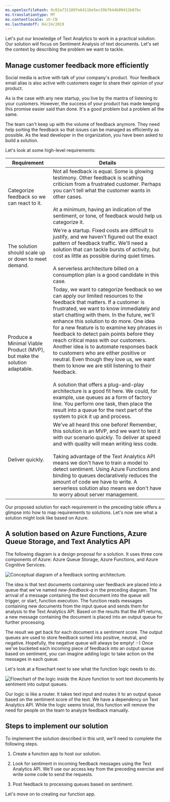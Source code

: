 ```yaml
---
ms.openlocfilehash: 9c02a731189fe6411be5ec59b7644b09412b87bc
ms.translationtype: MT
ms.contentlocale: zh-CN
ms.lasthandoff: 04/24/2019
---
```

Let's put our knowledge of Text Analytics to work in a practical solution. Our solution will focus on Sentiment Analysis of text documents. Let's set the context by describing the problem we want to tackle.

## <a name="manage-customer-feedback-more-efficiently"></a>Manage customer feedback more efficiently

Social media is active with talk of your company's product. Your feedback email alias is also active with customers eager to share their opinion of your product.

As is the case with any new startup, you live by the mantra of listening to your customers. However, the success of your product has made keeping this promise easier said than done. It's a good problem but a problem all the same.

The team can't keep up with the volume of feedback anymore. They need help sorting the feedback so that issues can be managed as efficiently as possible. As the lead developer in the organization, you have been asked to build a solution.

Let's look at some high-level requirements:

|Requirement  | Details  |
|---------|---------|
|Categorize feedback so we can react to it.     |   Not all feedback is equal. Some is glowing testimony. Other feedback is scathing criticism from a frustrated customer. Perhaps you can't tell what the customer wants in other cases. <br/><br/>At a minimum, having an indication of the sentiment, or tone, of feedback would help us categorize it.     |
|The solution should scale up or down to meet demand.    |   We're a startup. Fixed costs are difficult to justify, and we haven't figured out the exact pattern of feedback traffic. We'll need a solution that can tackle bursts of activity, but cost as little as possible during quiet times. <br/><br/> A serverless architecture billed on a consumption plan is a good candidate in this case.     |
| Produce a Minimal Viable Product (MVP), but make the solution adaptable.    | Today, we want to categorize feedback so we can apply our limited resources to the feedback that matters. If a customer is frustrated, we want to know immediately and start chatting with them. In the future, we'll enhance this solution to do more. One idea for a new feature is to examine key phrases in feedback to detect pain points before they reach critical mass with our customers. Another idea is to automate responses back to customers who are either positive or neutral. Even though they love us, we want them to know we are still listening to their feedback. <br/><br/>A solution that offers a plug-and-play architecture is a good fit here. We could, for example, use queues as a form of factory line. You perform one task, then place the result into a queue for the next part of the system to pick it up and process.   |
|Deliver quickly.     |   We've all heard this one before! Remember, this solution is an MVP, and we want to test it with our scenario quickly. To deliver at speed and with quality will mean writing less code. <br/><br/> Taking advantage of the Text Analytics API means we don't have to train a model to detect sentiment. Using Azure Functions and binding to queues declaratively reduces the amount of code we have to write. A serverless solution also means we don't have to worry about server management.   |

Our proposed solution for each requirement in the preceding table offers a glimpse into how to map requirements to solutions. Let's now see what a solution might look like based on Azure.

## <a name="a-solution-based-on-azure-functions-azure-queue-storage-and-text-analytics-api"></a>A solution based on Azure Functions, Azure Queue Storage, and Text Analytics API

The following diagram is a design proposal for a solution. It uses three core components of Azure: Azure Queue Storage, Azure Functions, and Azure Cognitive Services.

![Conceptual diagram of a feedback sorting architecture.](../media/proposed-solution.PNG)

The idea is that text documents containing user feedback are placed into a queue that we've named *new-feedback-q* in the preceding diagram. The arrival of a message containing the text document into the queue will trigger, or start, function execution. The function reads messages containing new documents from the input queue and sends them for analysis to the Text Analytics API. Based on the results that the API returns, a new message containing the document is placed into an output queue for further processing.

The result we get back for each document is a sentiment score. The output queues are used to store feedback sorted into positive, neutral, and negative. Hopefully, the negative queue will always be empty! :-) Once we've bucketed each incoming piece of feedback into an output queue based on sentiment, you can imagine adding logic to take action on the messages in each queue.

Let's look at a flowchart next to see what the function logic needs to do.

![Flowchart of the logic inside the Azure function to sort text documents by sentiment into output queues.](../media/flow.PNG)

Our logic is like a router. It takes text input and routes it to an output queue based on the sentiment score of the text. We have a dependency on Text Analytics API. While the logic seems trivial, this function will remove the need for people on the team to analyze feedback manually.

## <a name="steps-to-implement-our-solution"></a>Steps to implement our solution

To implement the solution described in this unit, we'll need to complete the following steps.

1. Create a function app to host our solution.

1. Look for sentiment in incoming feedback messages using the Text Analytics API. We'll use our access key from the preceding exercise and write some code to send the requests.

1. Post feedback to processing queues based on sentiment.

Let's move on to creating our function app.